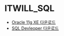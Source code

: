 # ITWILL_SQL

* [Oracle 11g XE 다운로드](https://www.oracle.com/database/technologies/xe-prior-release-downloads.html)
* [SQL Devleoper 다운로드](https://www.oracle.com/tools/downloads/sqldev-downloads.html)
